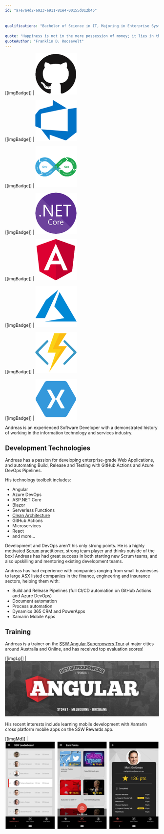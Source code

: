 ```yaml
---
id: "a7e7a4d2-6923-e911-81e4-00155d012b45"


qualifications: "Bachelor of Science in IT, Majoring in Enterprise Systems Development"

quote: "Happiness is not in the mere possession of money; it lies in the joy of achievement, in the thrill of creative effort."
quoteAuthor: "Franklin D. Roosevelt"
---
```


[[imgBadge]]
| ![GitHub.png](../badges/Developer-github.png)

[[imgBadge]]
| ![devops](../badges/Business-microsoft-azure-devops.png)

[[imgBadge]]
| ![devops.png](../badges/Developer-devops.png)

[[imgBadge]]
| ![dotnetcore.png](../badges/Developer-dotnet-core.png)

[[imgBadge]]
| ![angular.png](../badges/Developer-angular.png)

[[imgBadge]]
| ![azure-logo.png](../badges/Business-microsoft-azure.png)

[[imgBadge]]
| ![azure-function-logo.png](../badges/Developer-azure-function.png)

[[imgBadge]]
| ![xamarin](../badges/Developer-xamarin.png)

Andreas is an experienced Software Developer with a demonstrated history of working in the information technology and services industry.

## Development Technologies

Andreas has a passion for developing enterprise-grade Web Applications, and automating Build, Release and Testing with GitHub Actions and Azure DevOps Pipelines.

His technology toolbelt includes:

* Angular
* Azure DevOps
* ASP.NET Core
* Blazor
* Serverless Functions
* [Clean Architecture](https://rules.ssw.com.au/rules-to-better-clean-architecture)
* GitHub Actions
* Microservices
* React
* and more...

Development and DevOps aren't his only strong points. He is a highly motivated [Scrum](https://www.ssw.com.au/ssw/Consulting/Scrum.aspx) practitioner, strong team player and thinks outside of the box! Andreas has had great success in both starting new Scrum teams, and also upskilling and mentoring existing development teams.

Andreas has had experience with companies ranging from small businesses to large ASX listed companies in the finance, engineering and insurance sectors, helping them with:

- Build and Release Pipelines (full CI/CD automation on GitHub Actions and Azure DevOps)
- Document automation
- Process automation
- Dynamics 365 CRM and PowerApps
- Xamarin Mobile Apps

## Training

Andreas is a trainer on the [SSW Angular Superpowers Tour](https://www.ssw.com.au/ssw/Events/Training/Angular-Superpowers-Tour.aspx) at major cities around Australia and Online, and has received top evaluation scores!

[[imgLg]]
| ![SSW Angular Superpowers Tour](./Images/Angular-Superpowers-Tour.jpg)


His recent interests include learning mobile development with Xamarin cross platform mobile apps on the SSW Rewards app. 

[[imgMd]]
| ![SSW Rewards](./Images/rewards-promo.png)
